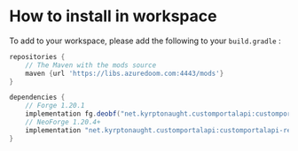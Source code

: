 # How to install in workspace

To add to your workspace, please add the following to your `build.gradle` :

```gradle
repositories {
    // The Maven with the mods source
    maven {url 'https://libs.azuredoom.com:4443/mods'}
}

dependencies {
    // Forge 1.20.1
    implementation fg.deobf("net.kyrptonaught.customportalapi:customportalapi-reforged:MODVERSION")
    // NeoForge 1.20.4+
    implementation "net.kyrptonaught.customportalapi:customportalapi-reforged:MODVERSION"
}
```

